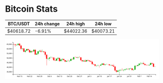 # Bitcoin Stats

BTC/USDT|24h change|24h high|24h low|
|---|---|---|---|
|$40618.72|-6.91%|$44022.36|$40073.21|

<img src="./chart.svg">
